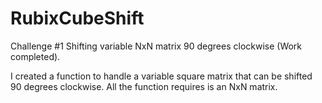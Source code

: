 # RubixCubeShift
Challenge #1 Shifting variable NxN matrix 90 degrees clockwise (Work completed).

I created a function to handle a variable square matrix that can be shifted 90 degrees clockwise. All the function requires is an NxN matrix.
